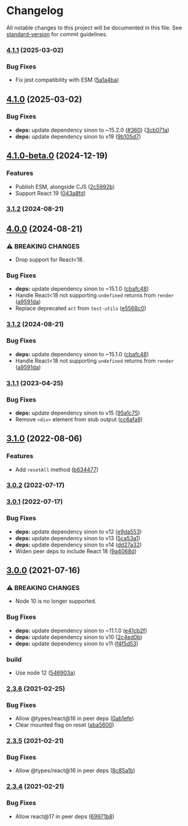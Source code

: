 # Changelog

All notable changes to this project will be documented in this file. See [standard-version](https://github.com/conventional-changelog/standard-version) for commit guidelines.

### [4.1.1](https://github.com/NiGhTTraX/react-mock-component/compare/v4.1.0...v4.1.1) (2025-03-02)


### Bug Fixes

* Fix jest compatibility with ESM ([5a1a4ba](https://github.com/NiGhTTraX/react-mock-component/commit/5a1a4ba82ae4fdfb1f2be58186d99ee6ded4b997))

## [4.1.0](https://github.com/NiGhTTraX/react-mock-component/compare/v4.1.0-beta.0...v4.1.0) (2025-03-02)


### Bug Fixes

* **deps:** update dependency sinon to ~15.2.0 ([#360](https://github.com/NiGhTTraX/react-mock-component/issues/360)) ([3cb071a](https://github.com/NiGhTTraX/react-mock-component/commit/3cb071a7e74a208d165582345e1b532d7ec99995))
* **deps:** update dependency sinon to v19 ([9b105d7](https://github.com/NiGhTTraX/react-mock-component/commit/9b105d760e29694ff48a65ab1885bf41c3cec1ad))

## [4.1.0-beta.0](https://github.com/NiGhTTraX/react-mock-component/compare/v4.0.0...v4.1.0-beta.0) (2024-12-19)


### Features

* Publish ESM, alongside CJS ([2c5992b](https://github.com/NiGhTTraX/react-mock-component/commit/2c5992b073931ac58dc27d1f4d777eb8919230e6))
* Support React 19 ([043a8fd](https://github.com/NiGhTTraX/react-mock-component/commit/043a8fdffa3147f9aa613eaf6309a3d27d34669b))

### [3.1.2](https://github.com/NiGhTTraX/react-mock-component/compare/v3.1.1...v3.1.2) (2024-08-21)

## [4.0.0](https://github.com/NiGhTTraX/react-mock-component/compare/v3.1.1...v4.0.0) (2024-08-21)


### ⚠ BREAKING CHANGES

* Drop support for React<18.

### Bug Fixes

* **deps:** update dependency sinon to ~15.1.0 ([cbafc48](https://github.com/NiGhTTraX/react-mock-component/commit/cbafc4844758d2edec706e739758f595fa0c5dea))
* Handle React<18 not supporting `undefined` returns from `render` ([a9591da](https://github.com/NiGhTTraX/react-mock-component/commit/a9591daa242d2b788d6c1d333a516e9afe02b60d))
* Replace deprecated `act` from `test-utils` ([e5568c0](https://github.com/NiGhTTraX/react-mock-component/commit/e5568c0fec61f13119ffe0d0997d42028d185aba))

### [3.1.2](https://github.com/NiGhTTraX/react-mock-component/compare/v3.1.1...v3.1.2) (2024-08-21)


### Bug Fixes

* **deps:** update dependency sinon to ~15.1.0 ([cbafc48](https://github.com/NiGhTTraX/react-mock-component/commit/cbafc4844758d2edec706e739758f595fa0c5dea))
* Handle React<18 not supporting `undefined` returns from `render` ([a9591da](https://github.com/NiGhTTraX/react-mock-component/commit/a9591daa242d2b788d6c1d333a516e9afe02b60d))

### [3.1.1](https://github.com/NiGhTTraX/react-mock-component/compare/v3.1.0...v3.1.1) (2023-04-25)


### Bug Fixes

* **deps:** update dependency sinon to v15 ([95a1c75](https://github.com/NiGhTTraX/react-mock-component/commit/95a1c75d5def8c05f3141c67fa6c335a834c172d))
* Remove `<div>` element from stub output ([cc6afa9](https://github.com/NiGhTTraX/react-mock-component/commit/cc6afa95ac4395a403af87dece91a95e38fea110))

## [3.1.0](https://github.com/NiGhTTraX/react-mock-component/compare/v3.0.2...v3.1.0) (2022-08-06)


### Features

* Add `resetAll` method ([b634477](https://github.com/NiGhTTraX/react-mock-component/commit/b634477be138d75887fd216315d92648a08603ce))

### [3.0.2](https://github.com/NiGhTTraX/react-mock-component/compare/v3.0.1...v3.0.2) (2022-07-17)

### [3.0.1](https://github.com/NiGhTTraX/react-mock-component/compare/v3.0.0...v3.0.1) (2022-07-17)


### Bug Fixes

* **deps:** update dependency sinon to v12 ([e9da553](https://github.com/NiGhTTraX/react-mock-component/commit/e9da553b43b1d807cfad18ea78cffc0241d983e6))
* **deps:** update dependency sinon to v13 ([5ca53a1](https://github.com/NiGhTTraX/react-mock-component/commit/5ca53a1cb1d98b66bac24b2eb0aa87e348b0d3a3))
* **deps:** update dependency sinon to v14 ([dd27a32](https://github.com/NiGhTTraX/react-mock-component/commit/dd27a32cd219008223f17ffc5f08c8f90d42fd93))
* Widen peer deps to include React 18 ([9a4068d](https://github.com/NiGhTTraX/react-mock-component/commit/9a4068d3e53e340cedd32ef45949f39ed9fbab9f))

## [3.0.0](https://github.com/NiGhTTraX/react-mock-component/compare/v2.3.6...v3.0.0) (2021-07-16)


### ⚠ BREAKING CHANGES

* Node 10 is no longer supported.

### Bug Fixes

* **deps:** update dependency sinon to ~11.1.0 ([e41cb2f](https://github.com/NiGhTTraX/react-mock-component/commit/e41cb2fc6ce31ea43fd52b47456d8ae2abded149))
* **deps:** update dependency sinon to v10 ([2c4ed0b](https://github.com/NiGhTTraX/react-mock-component/commit/2c4ed0b5ff631a21814a3952d0df5d92dbc03d7c))
* **deps:** update dependency sinon to v11 ([f4f5d53](https://github.com/NiGhTTraX/react-mock-component/commit/f4f5d5387f08ccd40155092eb3716367c4732174))


### build

* Use node 12 ([546903a](https://github.com/NiGhTTraX/react-mock-component/commit/546903abe0e6ebdb6f2364684af401d2099a29ca))

### [2.3.6](https://github.com/NiGhTTraX/react-mock-component/compare/v2.3.4...v2.3.6) (2021-02-25)


### Bug Fixes

* Allow @types/react@16 in peer deps ([0ab1efe](https://github.com/NiGhTTraX/react-mock-component/commit/0ab1efe53e198d48256e2fe15906bca9badc269c))
* Clear mounted flag on reset ([aba5600](https://github.com/NiGhTTraX/react-mock-component/commit/aba56005086eccfb8bb17ff259732341297b6dce))

### [2.3.5](https://github.com/NiGhTTraX/react-mock-component/compare/v2.3.4...v2.3.5) (2021-02-21)


### Bug Fixes

* Allow @types/react@16 in peer deps ([8c85a1b](https://github.com/NiGhTTraX/react-mock-component/commit/8c85a1b82c3484f69346d73f1ea07ad32f8d76a6))

### [2.3.4](https://github.com/NiGhTTraX/react-mock-component/compare/v2.3.3...v2.3.4) (2021-02-21)


### Bug Fixes

* Allow react@17 in peer deps ([69971b8](https://github.com/NiGhTTraX/react-mock-component/commit/69971b8082b80d27fcc4f9a36e4c38b7a3c288d0))
